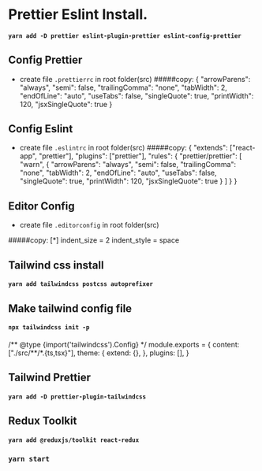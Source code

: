 # Prettier Eslint Install.

#### `yarn add -D prettier eslint-plugin-prettier eslint-config-prettier`

## Config Prettier

- create file `.prettierrc` in root folder(src)
  #####copy:
  {
  "arrowParens": "always",
  "semi": false,
  "trailingComma": "none",
  "tabWidth": 2,
  "endOfLine": "auto",
  "useTabs": false,
  "singleQuote": true,
  "printWidth": 120,
  "jsxSingleQuote": true
  }

## Config Eslint

- create file `.eslintrc` in root folder(src)
  #####copy:
  {
  "extends": ["react-app", "prettier"],
  "plugins": ["prettier"],
  "rules": {
  "prettier/prettier": [
  "warn",
  {
  "arrowParens": "always",
  "semi": false,
  "trailingComma": "none",
  "tabWidth": 2,
  "endOfLine": "auto",
  "useTabs": false,
  "singleQuote": true,
  "printWidth": 120,
  "jsxSingleQuote": true
  }
  ]
  }
  }

## Editor Config

- create file `.editorconfig` in root folder(src)

#####copy:
[*]
indent_size = 2
indent_style = space

## Tailwind css install

#### `yarn add tailwindcss postcss autoprefixer`

## Make tailwind config file

#### `npx tailwindcss init -p`

/** @type {import('tailwindcss').Config} \*/
module.exports = {
content: ["./src/**/\*.{ts,tsx}"],
theme: {
extend: {},
},
plugins: [],
}

## Tailwind Prettier

#### `yarn add -D prettier-plugin-tailwindcss`

## Redux Toolkit

#### `yarn add @reduxjs/toolkit react-redux`

### `yarn start`
